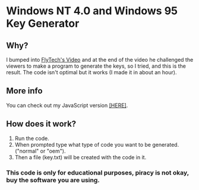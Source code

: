 # Windows NT 4.0 and Windows 95 Key Generator
## Why?
I bumped into [FlyTech's Video](https://youtu.be/3DCEeASKNDk) and at the end of the video he challenged the viewers to make a program to generate the keys, so I tried, and this is the result. The code isn't optimal but it works (I made it in about an hour).

## More info
You can check out my JavaScript version [[HERE]](https://github.com/nilaerdna/windows95keygen/).

## How does it work?
1. Run the code.
2. When prompted type what type of code you want to be generated. ("normal" or "oem").
3. Then a file (key.txt) will be created with the code in it. 

### This code is only for educational purposes, piracy is not okay, buy the software you are using.
